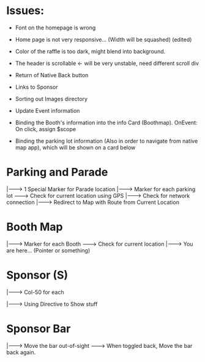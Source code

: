 # Issues:


* Font on the homepage is wrong

* Home page is not very responsive... (Width will be squashed) (edited)

* Color of the raffle is too dark, might blend into background.

* The header is scrollable <- will be very unstable, need different scroll div

* Return of Native Back button

* Links to Sponsor

* Sorting out Images directory

* Update Event information

* Binding the Booth's information into the info Card (Boothmap). OnEvent: On click, assign $scope

* Binding the parking lot information (Also in order to navigate from native map app), which will be shown on a card below

# Parking and Parade
  |---> 1 Special Marker for Parade location
  |---> Marker for each parking lot
    \---> Check for current location using GPS
      |---> Check for network connection
      |---> Redirect to Map with Route from Current Location

# Booth Map
  |---> Marker for each Booth
    \---> Check for current location
      |---> You are here... (Pointer or something)

# Sponsor (S)
  |---> Col-50 for each

  |---> Using Directive to Show stuff

# Sponsor Bar
  |---> Move the bar out-of-sight
    \---> When toggled back, Move the bar back again.
